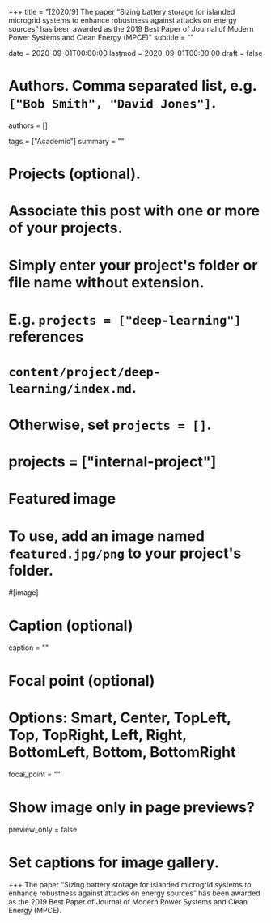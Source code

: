 +++
title = "[2020/9] The paper “Sizing battery storage for islanded microgrid systems to enhance robustness against attacks on energy sources” has been awarded as the 2019 Best Paper of Journal of Modern Power Systems and Clean Energy (MPCE)"
subtitle = ""

date = 2020-09-01T00:00:00
lastmod = 2020-09-01T00:00:00
draft = false

# Authors. Comma separated list, e.g. `["Bob Smith", "David Jones"]`.
authors = []

tags = ["Academic"]
summary = ""

# Projects (optional).
#   Associate this post with one or more of your projects.
#   Simply enter your project's folder or file name without extension.
#   E.g. `projects = ["deep-learning"]` references 
#   `content/project/deep-learning/index.md`.
#   Otherwise, set `projects = []`.
# projects = ["internal-project"]

# Featured image
# To use, add an image named `featured.jpg/png` to your project's folder. 
#[image]
  # Caption (optional)
  caption = ""

  # Focal point (optional)
  # Options: Smart, Center, TopLeft, Top, TopRight, Left, Right, BottomLeft, Bottom, BottomRight
  focal_point = ""

  # Show image only in page previews?
  preview_only = false

# Set captions for image gallery.

+++
The paper “Sizing battery storage for islanded microgrid systems to enhance robustness against attacks on energy sources” has been awarded as the 2019 Best Paper of Journal of Modern Power Systems and Clean Energy (MPCE).
